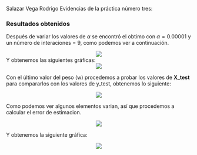 Salazar Vega Rodrigo
Evidencias de la práctica número tres:

### Resultados obtenidos
Después de variar los valores de $\alpha$ se encontró el obtimo con $\alpha = 0.00001$ y un número de interaciones = 9, como podemos ver a continuación.

<div align='center'><img src="D:\rod_e\Documents\apuntes\Rod\Pasted image 20221118181454.png"></div>
Y obtenemos las siguientes gráficas:

<div align='center'><img src="D:\rod_e\Documents\apuntes\Rod\Pasted image 20221118181027.png"></div>

Con el último valor del peso (w) procedemos a probar los valores de **X_test** para compararlos con los valores de y_test, obtenemos lo siguiente:

<div align='center'> <img src ="D:\rod_e\Documents\apuntes\Rod\Pasted image 20221118182109.png"></div>

Como podemos ver algunos elementos varian, así que procedemos a calcular el error de estimacion.

<div align='center'> <img src='D:\rod_e\Documents\apuntes\Rod\Pasted image 20221118182330.png'></div>

Y obtenemos la siguiente gráfica:

<div align='center'><img src='D:\rod_e\Documents\apuntes\Rod\Pasted image 20221118182519.png'></div>

